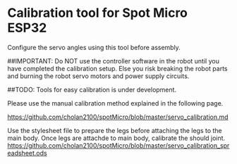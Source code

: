 # Calibration tool for Spot Micro ESP32
Configure the servo angles using this tool before assembly.

##IMPORTANT: 
Do NOT use the controller software in the robot until you have completed the calibration setup. Else you risk breaking the robot parts and burning the robot servo motors and power supply circuits.
    

##TODO: Tools for easy calibration is under development.

Please use the manual calibration method explained in the following page.

https://github.com/cholan2100/spotMicro/blob/master/servo_calibration.md

Use the stylesheet file to prepare the legs before attaching the legs to the main body. Once legs are attachde to main body, calibrate the should joint.
https://github.com/cholan2100/spotMicro/blob/master/servo_calibration_spreadsheet.ods
